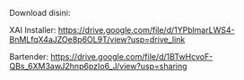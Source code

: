 Download disini:

XAI Installer:
https://drive.google.com/file/d/1YPblmarLWS4-BnMLfqX4aJZOe8p6OL9T/view?usp=drive_link


Bartender:
https://drive.google.com/file/d/1BTwHcvoF-QBs_6XM3awJ2hnp6pzIo6_J/view?usp=sharing
